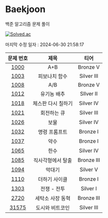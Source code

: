 # Baekjoon

백준 알고리즘 문제 풀이

[![Solved.ac](http://mazassumnida.wtf/api/v2/generate_badge?boj=clwm0217)](https://solved.ac/clwm0217)

마지막 수정 일자 : 2024-06-30 21:58:17

| 문제 번호 | 제목 | 티어 |
|:---:|:---:|:---:|
| [1000](https://www.acmicpc.net/problem/1000) | A+B | Bronze V | 
| [1003](https://www.acmicpc.net/problem/1003) | 피보나치 함수 | Silver III | 
| [1008](https://www.acmicpc.net/problem/1008) | A/B | Bronze V |
| [1012](https://www.acmicpc.net/problem/1012) | 유기농 배추 | SIlver II |
| [1018](https://www.acmicpc.net/problem/1018) | 체스판 다시 칠하기 | Silver IV |
| [1021](https://www.acmicpc.net/problem/1021) | 회전하는 큐 | Silver III |
| [1026](https://www.acmicpc.net/problem/1026) | 보물 | Silver IV |
| [1032](https://www.acmicpc.net/problem/1032) | 명령 프롬프트 | Bronze I
| [1037](https://www.acmicpc.net/problem/1037) | 약수 | Bronze I |
| [1065](https://www.acmicpc.net/problem/1065) | 한수 | Silver IV |
| [1085](https://www.acmicpc.net/problem/1085) | 직사각형에서 탈출 | Bronze III |
| [1094](https://www.acmicpc.net/problem/1094) | 막대기 | Silver V |
| [1110](https://www.acmicpc.net/problem/1110) | 더하기 사이클 | Bronze I |
| [1303](https://www.acmicpc.net/problem/1303) | 전쟁 - 전투 | Silver I | 
| [2720](https://www.acmicpc.net/problem/2720) | 세탁소 사장 동혁 | Bronze III | 
| [31575](https://www.acmicpc.net/problem/31575) | 도시와 비트코인 | Silver III | 
